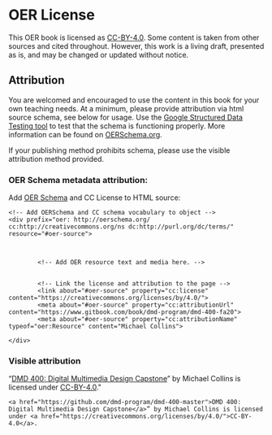 # OER License

This OER book is licensed as [CC-BY-4.0](https://creativecommons.org/licenses/by/4.0/). Some content is taken from other sources and cited throughout. However, this work is a living draft, presented as is, and may be changed or updated without notice.

## Attribution

You are welcomed and encouraged to use the content in this book for your own teaching needs.  At a minimum, please provide attribution via html source schema, see below for usage. Use the [Google Structured Data Testing tool](https://search.google.com/structured-data/testing-tool/u/0/) to test that the schema is functioning properly. More information can be found on [OERSchema.org](http://oerschema.org).

If your publishing method prohibits schema, please use the visible attribution method provided.

### OER Schema metadata attribution:

Add [OER Schema](http://oerschema.org) and CC License to HTML source:

```
<!-- Add OERSchema and CC schema vocabulary to object -->
<div prefix="oer: http://oerschema.org/ cc:http://creativecommons.org/ns dc:http://purl.org/dc/terms/" resource="#oer-source">



        <!-- Add OER resource text and media here. -->


        <!-- Link the license and attribution to the page -->
        <link about="#oer-source" property="cc:license" content="https://creativecommons.org/licenses/by/4.0/">
        <meta about="#oer-source" property="cc:attributionUrl" content="https://www.gitbook.com/book/dmd-program/dmd-400-fa20">
        <meta about="#oer-source" property="cc:attributionName" typeof="oer:Resource" content="Michael Collins">

</div>
```

### Visible attribution

“[DMD 400: Digital Multimedia Design Capstone](https://www.gitbook.com/book/dmd-program/dmd-400-master/details)” by Michael Collins is licensed under [CC-BY-4.0](https://creativecommons.org/licenses/by/4.0/)."

`<a href="https://github.com/dmd-program/dmd-400-master">DMD 400: Digital Multimedia Design Capstone</a>” by Michael Collins is licensed under <a href="https://creativecommons.org/licenses/by/4.0/">CC-BY-4.0</a>.`
